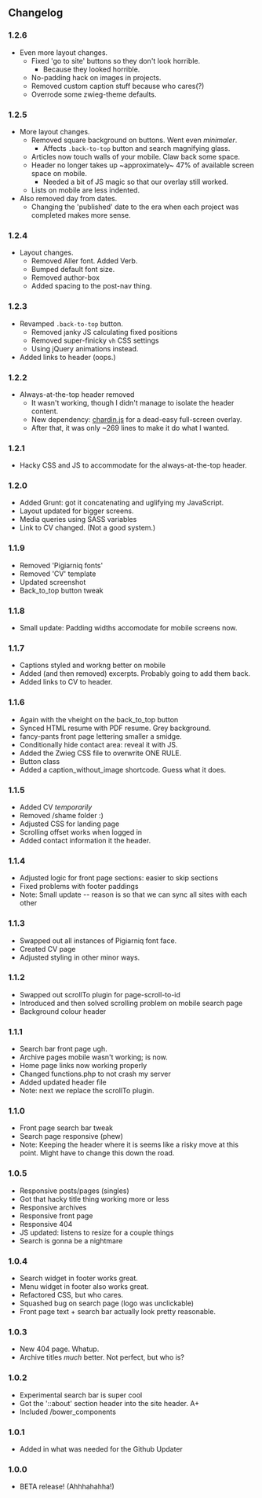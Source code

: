 ## Changelog

### 1.2.6
* Even more layout changes.
    * Fixed 'go to site' buttons so they don't look horrible.
        * Because they looked horrible.
    * No-padding hack on images in projects.
    * Removed custom caption stuff because who cares(?)
    * Overrode some zwieg-theme defaults.

### 1.2.5
* More layout changes.
    * Removed square background on buttons.  Went even <em>minimaler</em>. 
        * Affects `.back-to-top` button and search magnifying glass.
    * Articles now touch walls of your mobile.  Claw back some space.
    * Header no longer takes up ~approximately~ 47% of available screen space on mobile.
        * Needed a bit of JS magic so that our overlay still worked. 
    * Lists on mobile are less indented.
* Also removed day from dates.
    * Changing the 'published' date to the era when each project was completed makes more sense.

### 1.2.4
* Layout changes.
    * Removed Aller font.  Added Verb.
    * Bumped default font size.  
    * Removed author-box
    * Added spacing to the post-nav thing.

### 1.2.3
* Revamped `.back-to-top` button.
    * Removed janky JS calculating fixed positions
    * Removed super-finicky `vh` CSS settings  
    * Using jQuery animations instead.
* Added links to header (oops.) 

### 1.2.2
* Always-at-the-top header removed
    * It wasn't working, though I didn't manage to isolate the header content.
    * New dependency: [chardin.js](https://github.com/heelhook/chardin.js) for a dead-easy full-screen overlay.
    * After that, it was only ~269 lines to make it do what I wanted. 
 
### 1.2.1
* Hacky CSS and JS to accommodate for the always-at-the-top header.

### 1.2.0
* Added Grunt: got it concatenating and uglifying my JavaScript.
* Layout updated for bigger screens.
* Media queries using SASS variables
* Link to CV changed.  (Not a good system.)

### 1.1.9
* Removed 'Pigiarniq fonts'
* Removed 'CV' template
* Updated screenshot
* Back_to_top button tweak

### 1.1.8
* Small update: Padding widths accomodate for mobile screens now.

### 1.1.7
* Captions styled and workng better on mobile
* Added (and then removed) excerpts.  Probably going to add them back.
* Added links to CV to header.

### 1.1.6
* Again with the vheight on the back_to_top button
* Synced HTML resume with PDF resume.  Grey background.
* fancy-pants front page lettering smaller a smidge.
* Conditionally hide contact area: reveal it with JS.
* Added the Zwieg CSS file to overwrite ONE RULE.
* Button class
* Added a caption_without_image shortcode.  Guess what it does.

### 1.1.5
* Added CV _temporarily_
* Removed /shame folder :)
* Adjusted CSS for landing page
* Scrolling offset works when logged in
* Added contact information it the header.

### 1.1.4
* Adjusted logic for front page sections: easier to skip sections
* Fixed problems with footer paddings
* Note: Small update -- reason is so that we can sync all sites with each other

### 1.1.3
* Swapped out all instances of Pigiarniq font face.
* Created CV page
* Adjusted styling in other minor ways.

### 1.1.2
* Swapped out scrollTo plugin for page-scroll-to-id
* Introduced and then solved scrolling problem on mobile search page
* Background colour header

### 1.1.1
* Search bar front page ugh.
* Archive pages mobile wasn't working; is now.
* Home page links now working properly
* Changed functions.php to not crash my server
* Added updated header file
* Note: next we replace the scrollTo plugin.

### 1.1.0
* Front page search bar tweak
* Search page responsive (phew)
* Note: Keeping the header where it is seems like a risky move at this point. Might have to change this down the road.

### 1.0.5

* Responsive posts/pages (singles)
* Got that hacky title thing working more or less
* Responsive archives
* Responsive front page
* Responsive 404
* JS updated: listens to resize for a couple things
* Search is gonna be a nightmare

### 1.0.4

* Search widget in footer works great.
* Menu widget in footer also works great. 
* Refactored CSS, but who cares.
* Squashed bug on search page (logo was unclickable)
* Front page text + search bar actually look pretty reasonable.

### 1.0.3

* New 404 page.  Whatup.
* Archive titles *much* better.  Not perfect, but who is?

### 1.0.2

* Experimental search bar is super cool
* Got the '::about' section header into the site header. A+
* Included /bower_components

### 1.0.1

* Added in what was needed for the Github Updater

### 1.0.0

* BETA release!  (Ahhhahahha!)
